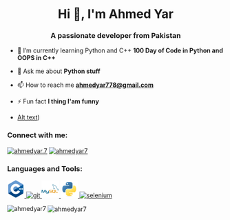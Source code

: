 <h1 align="center">Hi 👋, I'm Ahmed Yar</h1>
<h3 align="center">A passionate developer from Pakistan</h3>



- 🌱 I’m currently learning Python and C++ **100 Day of Code in Python and OOPS in C++**

- 💬 Ask me about **Python stuff**

- 📫 How to reach me **ahmedyar778@gmail.com**

- ⚡ Fun fact **I thing I'am funny**

- [Alt text](https://studiorenegade.fr/))


<h3 align="left">Connect with me:</h3>
<p align="left">
<a href="https://instagram.com/ahmedyar.7" target="blank"><img align="center" src="https://raw.githubusercontent.com/rahuldkjain/github-profile-readme-generator/master/src/images/icons/Social/instagram.svg" alt="ahmedyar.7" height="30" width="40" /></a>
<a href="https://auth.geeksforgeeks.org/user/ahmedyar7" target="blank"><img align="center" src="https://raw.githubusercontent.com/rahuldkjain/github-profile-readme-generator/master/src/images/icons/Social/geeks-for-geeks.svg" alt="ahmedyar7" height="30" width="40" /></a>
</p>

<h3 align="left">Languages and Tools:</h3>
<p align="left"> <a href="https://www.w3schools.com/cpp/" target="_blank" rel="noreferrer"> <img src="https://raw.githubusercontent.com/devicons/devicon/master/icons/cplusplus/cplusplus-original.svg" alt="cplusplus" width="40" height="40"/> </a> <a href="https://git-scm.com/" target="_blank" rel="noreferrer"> <img src="https://www.vectorlogo.zone/logos/git-scm/git-scm-icon.svg" alt="git" width="40" height="40"/> </a> <a href="https://www.mysql.com/" target="_blank" rel="noreferrer"> <img src="https://raw.githubusercontent.com/devicons/devicon/master/icons/mysql/mysql-original-wordmark.svg" alt="mysql" width="40" height="40"/> </a> <a href="https://www.python.org" target="_blank" rel="noreferrer"> <img src="https://raw.githubusercontent.com/devicons/devicon/master/icons/python/python-original.svg" alt="python" width="40" height="40"/> </a> <a href="https://www.selenium.dev" target="_blank" rel="noreferrer"> <img src="https://raw.githubusercontent.com/detain/svg-logos/780f25886640cef088af994181646db2f6b1a3f8/svg/selenium-logo.svg" alt="selenium" width="40" height="40"/> </a> </p>

<p><img align="left" src="https://github-readme-stats.vercel.app/api/top-langs?username=ahmedyar7&show_icons=true&locale=en&layout=compact" alt="ahmedyar7" /></p>

<p>&nbsp;<img align="center" src="https://github-readme-stats.vercel.app/api?username=ahmedyar7&show_icons=true&locale=en" alt="ahmedyar7" /></p>
